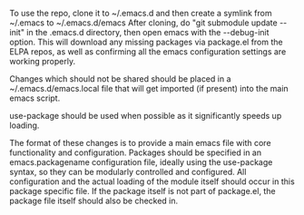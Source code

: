 To use the repo, clone it to ~/.emacs.d and then create a symlink from ~/.emacs to ~/.emacs.d/emacs
After cloning, do "git submodule update --init" in the .emacs.d directory, then open emacs with the --debug-init option.  This will download any missing packages via package.el from the ELPA repos, as well as confirming all the emacs configuration settings are working properly.

Changes which should not be shared should be placed in a ~/.emacs.d/emacs.local file that will get imported (if present) into the main emacs script.

use-package should be used when possible as it significantly speeds up loading.

The format of these changes is to provide a main emacs file with core functionality and configuration.  Packages should be specified in an emacs.packagename configuration file, ideally using the use-package syntax, so they can be modularly controlled and configured.  All configuration and the actual loading of the module itself should occur in this package specific file.  If the package itself is not part of package.el, the package file itself should also be checked in.



